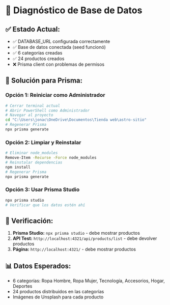 # 🐛 Diagnóstico de Base de Datos

## ✅ **Estado Actual:**
- ✅ DATABASE_URL configurada correctamente
- ✅ Base de datos conectada (seed funcionó)
- ✅ 6 categorías creadas
- ✅ 24 productos creados
- ❌ Prisma client con problemas de permisos

## 🔧 **Solución para Prisma:**

### **Opción 1: Reiniciar como Administrador**
```bash
# Cerrar terminal actual
# Abrir PowerShell como Administrador
# Navegar al proyecto
cd "C:\Users\jonac\OneDrive\Documentos\Tienda web\astro-sitio"
# Regenerar Prisma
npx prisma generate
```

### **Opción 2: Limpiar y Reinstalar**
```bash
# Eliminar node_modules
Remove-Item -Recurse -Force node_modules
# Reinstalar dependencias
npm install
# Regenerar Prisma
npx prisma generate
```

### **Opción 3: Usar Prisma Studio**
```bash
npx prisma studio
# Verificar que los datos estén ahí
```

## 🎯 **Verificación:**
1. **Prisma Studio:** `npx prisma studio` - debe mostrar productos
2. **API Test:** `http://localhost:4321/api/products/list` - debe devolver productos
3. **Página:** `http://localhost:4321/` - debe mostrar productos

## 📊 **Datos Esperados:**
- 6 categorías: Ropa Hombre, Ropa Mujer, Tecnología, Accesorios, Hogar, Deportes
- 24 productos distribuidos en las categorías
- Imágenes de Unsplash para cada producto









